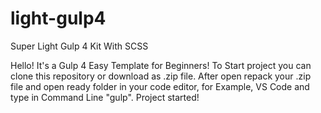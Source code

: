 # light-gulp4
Super Light Gulp 4 Kit With SCSS

Hello! It's a Gulp 4 Easy Template for Beginners!
To Start project you can clone this repository or download as .zip file.
After open repack your .zip file and open ready folder in your code editor, for Example, VS Code and type in Command Line "gulp".
Project started!
